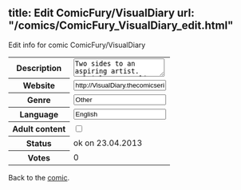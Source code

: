 title: Edit ComicFury/VisualDiary
url: "/comics/ComicFury_VisualDiary_edit.html"
---
Edit info for comic ComicFury/VisualDiary

<form name="comic" action="http://gaepostmail.appengine.com/comic" name="post">
<table class="comicinfo">
<tr>
<th>Description</th><td><textarea name="description">Two sides to an aspiring artist. Multiple personality disorder? Perhaps. Laughs? Definitely. &quot;The Early Years&quot; part of the comic that updates on Wednesday will more story based than the gags on the normal updates. Updates: Mon, Tues, Thurs, Fri - regular randomness Wednesday - &quot;Early Years&quot; Saturday - Art day</textarea></td>
</tr>
<tr>
<th>Website</th><td><input type="text" name="url" value="http://VisualDiary.thecomicseries.com/"/></td>
</tr>
<tr>
<th>Genre</th><td><input type="text" name="genre" value="Other"/></td>
</tr>
<tr>
<th>Language</th><td><input type="text" name="language" value="English"/></td>
</tr>
<tr>
<th>Adult content</th><td><input type="checkbox" name="adult" value="adult" /></td>
</tr>
<tr>
<th>Status</th><td>ok on 23.04.2013</td>
</tr>
<tr>
<th>Votes</th><td>0</div></td>
</tr>
</table>
</form>

Back to the [comic](/comics/ComicFury_VisualDiary.html).

